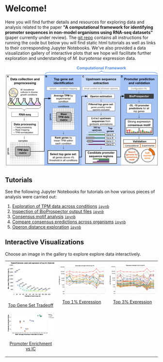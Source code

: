 # Welcome!
Here you will find further details and resources for exploring data and analysis related to the paper **"A computational framework for identifying promoter sequences in non-model organisms using RNA-seq datasets"** (paper currently under review). The [git repo](https://github.com/erinhwilson/promoter-id-from-rnaseq/) contains all instructions for running the code but below you will find static html tutorials as well as links to their corresponding Jupyter Notebooks. We've also provided a data visualization gallery of interactive plots that we hope will facilitate further exploration and understanding of _M. buryatense_ expression data.

<img src="img/framework_overview.png" alt="Computational Framework" width="800"/>

## Tutorials
See the following Jupyter Notebooks for tutorials on how various pieces of analysis were carried out:
1. [Exploration of TPM data across conditions](tutorials/tpm-data-exploration.html) [`ipynb`](https://github.com/erinhwilson/promoter-id-from-rnaseq/blob/master/tutorials/tpm-data-exploration.ipynb)
1. [Inspection of BioProspector output files](tutorials/inspect_BioProspector_results.html) [`ipynb`](https://github.com/erinhwilson/promoter-id-from-rnaseq/blob/master/tutorials/inspect_BioProspector_results.ipynb)
1. [Consensus motif analysis](tutorials/analyze_consensus_motif.html) [`ipynb`](https://github.com/erinhwilson/promoter-id-from-rnaseq/blob/master/tutorials/analyze_consensus_motif.ipynb)
1. [Compare consensus predictions across organisms](tutorials/compare_consensus_predictions.html) [`ipynb`](https://github.com/erinhwilson/promoter-id-from-rnaseq/blob/master/tutorials/compare_consensus_predictions.ipynb)
1. [Operon distance exploration](tutorials/operon_distance_exploration.html) [`ipynb`](https://github.com/erinhwilson/promoter-id-from-rnaseq/blob/master/tutorials/operon_distance_exploration.ipynb)

## Interactive Visualizations

Choose an image in the gallery to explore explore data interactively.
<div>
  <!-- <a href="viz/tradeoff.html" title="Go to interactive visualization">
    <figure style="text-align:center">
    <img src="img/tradeoff.png" alt="Top Gene Set Tradeoff" width="200"/>
    <figcaption >Top Gene Set Tradeoff</figcaption>
    </figure>
  </a> -->
    <table>
        <tr>
        <td>
            <a href="viz/tradeoff.html" title="Go to interactive visualization" display='inline'>
                <img src="img/tradeoff.png" alt="Top Gene Set Tradeoff" width="300"/>
                <p style="text-align: center">Top Gene Set Tradeoff</p>
            </a>
        </td>
        <td>
            <a href="viz/multi_top1perc.html" title="Go to interactive visualization" display='inline'>
                <img src="img/pcoords_top1.png" alt="Top 1% Expression" width="300"/>
                <p style="text-align: center">Top 1% Expression</p>
            </a>
        </td>
        <td>
            <a href="viz/multi_top3perc.html" title="Go to interactive visualization" display='inline'>
                <img src="img/pcoords_top3.png" alt="Top 3% Expression" width="300"/>
                <p style="text-align: center">Top 3% Expression</p>
            </a>
        </td>
        </tr>
        <td>
            <a href="viz/figureS4C.html" title="Go to interactive visualization" display='inline'>
                <img src="img/figureS4C.png" alt="Promoter Enrichment vs IC" width="300"/>
                <p style="text-align: center">Promoter Enrichment vs IC</p>
            </a>
        </td>
        </tr>
    </table>
</div>

